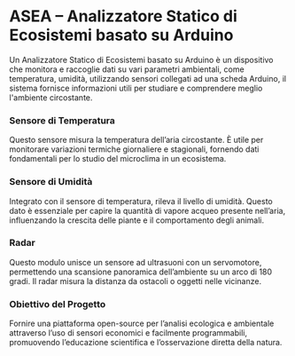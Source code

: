 # ASEA – Analizzatore Statico di Ecosistemi basato su Arduino

Un Analizzatore Statico di Ecosistemi basato su Arduino è un dispositivo che
monitora e raccoglie dati su vari parametri ambientali, come temperatura, umidità,
utilizzando sensori collegati ad una scheda Arduino, il sistema fornisce informazioni
utili per studiare e comprendere meglio l'ambiente circostante.

### Sensore di Temperatura

Questo sensore misura la temperatura dell’aria circostante.
È utile per monitorare variazioni termiche giornaliere e stagionali,
fornendo dati fondamentali per lo studio del
microclima in un ecosistema.

### Sensore di Umidità

Integrato con il sensore di temperatura, rileva il livello di umidità.
Questo dato è essenziale per capire la quantità di vapore acqueo presente nell’aria,
influenzando la crescita delle piante e il comportamento degli animali.
    
### Radar 

Questo modulo unisce un sensore ad ultrasuoni con un servomotore,
permettendo una scansione panoramica dell’ambiente su un arco di 180 gradi.
Il radar misura la distanza da ostacoli o oggetti nelle vicinanze.

### Obiettivo del Progetto
Fornire una piattaforma open-source per l’analisi ecologica e ambientale attraverso l’uso di sensori economici e facilmente programmabili, promuovendo l’educazione scientifica e l’osservazione diretta della natura.

